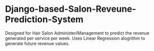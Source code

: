 # Django-based-Salon-Reveune-Prediction-System
Designed for Hair Salon Administer/Management to predict the revenue generated per service per week.
Uses Linear Regression alogrithm to generate future revenue values. 
